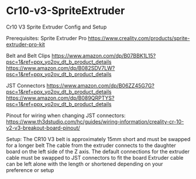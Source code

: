 # Cr10-v3-SpriteExtruder
Cr10 V3 Sprite Extruder Config and Setup

Prerequisites: 
Sprite Extruder Pro
https://www.creality.com/products/sprite-extruder-pro-kit

Belt and Belt Clips 
https://www.amazon.com/dp/B07BBK1L15?psc=1&ref=ppx_yo2ov_dt_b_product_details
https://www.amazon.com/dp/B082SDV7LW?psc=1&ref=ppx_yo2ov_dt_b_product_details

JST Connectors 
https://www.amazon.com/dp/B06ZZ45G7G?psc=1&ref=ppx_yo2ov_dt_b_product_details
https://www.amazon.com/dp/B089QRPTYS?psc=1&ref=ppx_yo2ov_dt_b_product_details

Pinout for wiring when changing JST connectors: https://www.th3dstudio.com/hc/guides/wiring-information/creality-cr-10-v2-v3-breakout-board-pinout/

Setup: 
The CR10 V3 belt is approximately 15mm short and must be swapped for a longer belt
The cable from the extruder connects to the daughter board on the left side of the Z axis. The default connections for the extruder cable must be swapped to
JST connectors to fit the board 
Extruder cable can be left alone with the length or shortened depending on your preference or setup 


